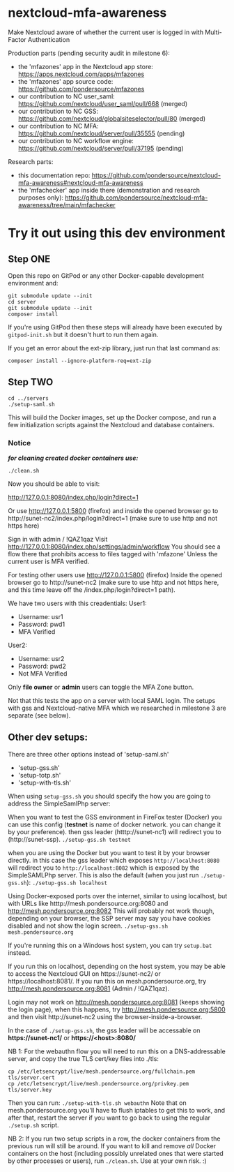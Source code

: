 # nextcloud-mfa-awareness
Make Nextcloud aware of whether the current user is logged in with Multi-Factor Authentication

Production parts (pending security audit in milestone 6):
* the 'mfazones' app in the Nextcloud app store: https://apps.nextcloud.com/apps/mfazones
* the 'mfazones' app source code: https://github.com/pondersource/mfazones
* our contribution to NC user_saml: https://github.com/nextcloud/user_saml/pull/668 (merged)
* our contribution to NC GSS: https://github.com/nextcloud/globalsiteselector/pull/80 (merged)
* our contribution to NC MFA: https://github.com/nextcloud/server/pull/35555 (pending)
* our contribution to NC workflow engine: https://github.com/nextcloud/server/pull/37195 (pending)

Research parts:
* this documentation repo: https://github.com/pondersource/nextcloud-mfa-awareness#nextcloud-mfa-awareness
* the 'mfachecker' app inside there (demonstration and research purposes only): https://github.com/pondersource/nextcloud-mfa-awareness/tree/main/mfachecker


# Try it out using this dev environment
## Step ONE
Open this repo on GitPod or any other Docker-capable development environment and:

```
git submodule update --init
cd server
git submodule update --init
composer install
```
If you're using GitPod then these steps will already have been executed by
`gitpod-init.sh` but it doesn't hurt to run them again.

If you get an error about the ext-zip library, just run that last command as:
```
composer install --ignore-platform-req=ext-zip

```

## Step TWO
```
cd ../servers
./setup-saml.sh
```

This will build the Docker images, set up the Docker compose, and run a few initialization
scripts against the Nextcloud and database containers.

### Notice
***for cleaning created docker containers use:***
```
./clean.sh
```

Now you should be able to visit:

http://127.0.0.1:8080/index.php/login?direct=1

Or use http://127.0.0.1:5800 (firefox) and inside the opened browser
go to http://sunet-nc2/index.php/login?direct=1 (make sure to use http and not https here)


Sign in with admin / !QAZ1qaz
Visit http://127.0.0.1:8080/index.php/settings/admin/workflow
You should see a flow there that prohibits access to files tagged with 'mfazone'
Unless the current user is MFA verified.

For testing other users use http://127.0.0.1:5800 (firefox)
Inside the opened browser go to http://sunet-nc2 (make sure to use http and not https here,
and this time leave off the /index.php/login?direct=1 path).

We have two users with this creadentials:
User1:
* Username: usr1
* Password: pwd1
* MFA Verified

User2:
* Username: usr2
* Password: pwd2
* Not MFA Verified

Only **file owner** or **admin** users can toggle the MFA Zone button.

Not that this tests the app on a server with local SAML login.
The setups with gss and Nextcloud-native MFA which we researched in milestone
3 are separate (see below).

## Other dev setups:
There are three other options instead of 'setup-saml.sh'
- 'setup-gss.sh'
- 'setup-totp.sh'
- 'setup-with-tls.sh'

When using `setup-gss.sh` you should specify the how you are going to address the SimpleSamlPhp server:

When you want to test the GSS environment in FireFox tester (Docker) you can use this config (**testnet** is name of docker network. you can change it by your preference). then gss leader (htttp://sunet-nc1) will redirect you to (http://sunet-ssp).
```./setup-gss.sh testnet```


when you are using the Docker but you want to test it by your browser directly. in this case the gss leader which exposes `http://localhost:8080` will redirect you to
`http://localhost:8082` which is exposed by the SimpleSAMLPhp server. This is also the default (when you just run `./setup-gss.sh`):
```./setup-gss.sh localhost```



Using Docker-exposed ports over the internet, similar to using localhost, but with URLs like htttp://mesh.pondersource.org:8080 and http://mesh.pondersource.org:8082
This will probably not work though, depending on your browser, the SSP server may say you have cookies disabled and not
show the login screen.
`./setup-gss.sh mesh.pondersource.org`


If you're running this on a Windows host system, you can try `setup.bat` instead.

If you run this on localhost, depending on the host system, you may be able to access the Nextcloud GUI on https://sunet-nc2/ or https://localhost:8081/.
If you run this on mesh.pondersource.org, try http://mesh.pondersource.org:8081 (Admin / !QAZ1qaz).

Login may not work on http://mesh.pondersource.org:8081 (keeps showing the login page), when this happens, try
 http://mesh.pondersource.org:5800 and then visit http://sunet-nc2 using the browser-inside-a-browser.

In the case of `./setup-gss.sh`, the gss leader will be accessable on  **https://sunet-nc1/** or  **https://\<host\>:8080/**

NB 1: For the webauthn flow you will need to run this on a DNS-addressable server, and copy the true TLS cert/key files into ./tls:
```
cp /etc/letsencrypt/live/mesh.pondersource.org/fullchain.pem tls/server.cert
cp /etc/letsencrypt/live/mesh.pondersource.org/privkey.pem tls/server.key
```
Then you can run: `./setup-with-tls.sh webauthn`
Note that on mesh.pondersource.org you'll have to flush iptables to get this to work, and after that,
restart the server if you want to go back to using the regular `./setup.sh` script.

NB 2: If you run two setup scripts in a row, the docker containers from the previous run will still be around.
If you want to kill and remove *all* Docker containers on the host (including possibly unrelated ones that were started by
other processes or users), run `./clean.sh`. Use at your own risk. :)
